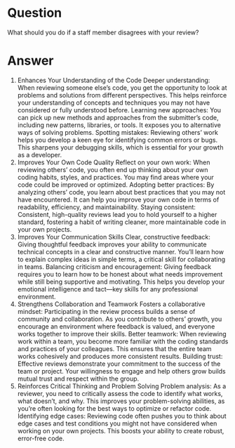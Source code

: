 # Question

What should you do if a staff member disagrees with your review?

# Answer

1. Enhances Your Understanding of the Code
Deeper understanding: When reviewing someone else’s code, you get the opportunity to look at problems and solutions from different perspectives. This helps reinforce your understanding of concepts and techniques you may not have considered or fully understood before.
Learning new approaches: You can pick up new methods and approaches from the submitter’s code, including new patterns, libraries, or tools. It exposes you to alternative ways of solving problems.
Spotting mistakes: Reviewing others’ work helps you develop a keen eye for identifying common errors or bugs. This sharpens your debugging skills, which is essential for your growth as a developer.
2. Improves Your Own Code Quality
Reflect on your own work: When reviewing others’ code, you often end up thinking about your own coding habits, styles, and practices. You may find areas where your code could be improved or optimized.
Adopting better practices: By analyzing others’ code, you learn about best practices that you may not have encountered. It can help you improve your own code in terms of readability, efficiency, and maintainability.
Staying consistent: Consistent, high-quality reviews lead you to hold yourself to a higher standard, fostering a habit of writing cleaner, more maintainable code in your own projects.
3. Improves Your Communication Skills
Clear, constructive feedback: Giving thoughtful feedback improves your ability to communicate technical concepts in a clear and constructive manner. You’ll learn how to explain complex ideas in simple terms, a critical skill for collaborating in teams.
Balancing criticism and encouragement: Giving feedback requires you to learn how to be honest about what needs improvement while still being supportive and motivating. This helps you develop your emotional intelligence and tact—key skills for any professional environment.
4. Strengthens Collaboration and Teamwork
Fosters a collaborative mindset: Participating in the review process builds a sense of community and collaboration. As you contribute to others’ growth, you encourage an environment where feedback is valued, and everyone works together to improve their skills.
Better teamwork: When reviewing work within a team, you become more familiar with the coding standards and practices of your colleagues. This ensures that the entire team works cohesively and produces more consistent results.
Building trust: Effective reviews demonstrate your commitment to the success of the team or project. Your willingness to engage and help others grow builds mutual trust and respect within the group.
5. Reinforces Critical Thinking and Problem Solving
Problem analysis: As a reviewer, you need to critically assess the code to identify what works, what doesn’t, and why. This improves your problem-solving abilities, as you’re often looking for the best ways to optimize or refactor code.
Identifying edge cases: Reviewing code often pushes you to think about edge cases and test conditions you might not have considered when working on your own projects. This boosts your ability to create robust, error-free code.






